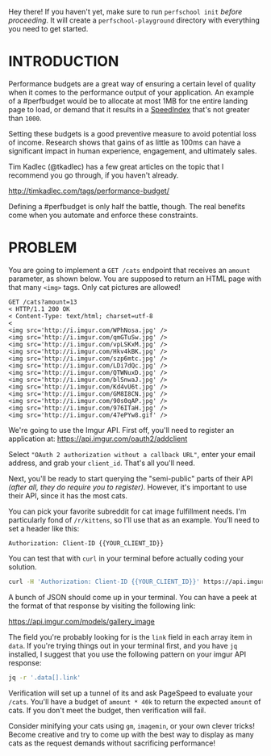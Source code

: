 Hey there! If you haven't yet, make sure to run `perfschool init` _before proceeding_.
It will create a `perfschool-playground` directory with everything you need to get started.

# INTRODUCTION

Performance budgets are a great way of ensuring a certain level of quality when it comes
to the performance output of your application. An example of a #perfbudget would be to
allocate at most 1MB for tne entire landing page to load, or demand that it results in a
[SpeedIndex](https://sites.google.com/a/webpagetest.org/docs/using-webpagetest/metrics/speed-index)
that's not greater than `1000`.

Setting these budgets is a good preventive measure to avoid potential loss of income.
Research shows that gains of as little as 100ms can have a significant impact in
human experience, engagement, and ultimately sales.

Tim Kadlec (@tkadlec) has a few great articles on the topic that I recommend you go through,
if you haven't already.

http://timkadlec.com/tags/performance-budget/

Defining a #perfbudget is only half the battle, though. The real benefits come when you
automate and enforce these constraints.

# PROBLEM

You are going to implement a `GET /cats` endpoint that receives an `amount` parameter,
as shown below. You are supposed to return an HTML page with that many `<img>` tags.
Only cat pictures are allowed!

```
GET /cats?amount=13
< HTTP/1.1 200 OK
< Content-Type: text/html; charset=utf-8
<
<img src='http://i.imgur.com/WPhNosa.jpg' />
<img src='http://i.imgur.com/qmGTuSw.jpg' />
<img src='http://i.imgur.com/vpLSKxM.jpg' />
<img src='http://i.imgur.com/Hkv4kBK.jpg' />
<img src='http://i.imgur.com/szp6mtc.jpg' />
<img src='http://i.imgur.com/LDi7dQc.jpg' />
<img src='http://i.imgur.com/QTWNuxD.jpg' />
<img src='http://i.imgur.com/blSnwaJ.jpg' />
<img src='http://i.imgur.com/Kd4vU6t.jpg' />
<img src='http://i.imgur.com/GM8I8CN.jpg' />
<img src='http://i.imgur.com/90s0qAP.jpg' />
<img src='http://i.imgur.com/976ITaH.jpg' />
<img src='http://i.imgur.com/47ePYw8.gif' />
```

We're going to use the Imgur API. First off, you'll need to register an application at:
https://api.imgur.com/oauth2/addclient

Select `"OAuth 2 authorization without a callback URL"`, enter your email address, and grab
your `client_id`. That's all you'll need.

Next, you'll be ready to start querying the "semi-public" parts of their API _(after all,
they do require you to register)_. However, it's important to use their API, since it has
the most cats.

You can pick your favorite subreddit for cat image fulfillment needs. I'm particularly fond
of `/r/kittens`, so I'll use that as an example. You'll need to set a header like this:

```
Authorization: Client-ID {{YOUR_CLIENT_ID}}
```

You can test that with `curl` in your terminal before actually coding your solution.

```bash
curl -H 'Authorization: Client-ID {{YOUR_CLIENT_ID}}' https://api.imgur.com/3/gallery/r/kittens
```

A bunch of JSON should come up in your terminal. You can have a peek at the format of that
response by visiting the following link:

https://api.imgur.com/models/gallery_image

The field you're probably looking for is the `link` field in each array item in `data`.
If you're trying things out in your terminal first, and you have `jq` installed, I suggest
that you use the following pattern on your imgur API response:

```bash
jq -r '.data[].link'
```

Verification will set up a tunnel of its and ask PageSpeed to evaluate your `/cats`. You'll
have a budget of `amount * 40k` to return the expected `amount` of cats. If you don't meet
the budget, then verification will fail.

Consider minifying your cats using `gm`, `imagemin`, or your own clever tricks! Become
creative and try to come up with the best way to display as many cats as the request demands
without sacrificing performance!
